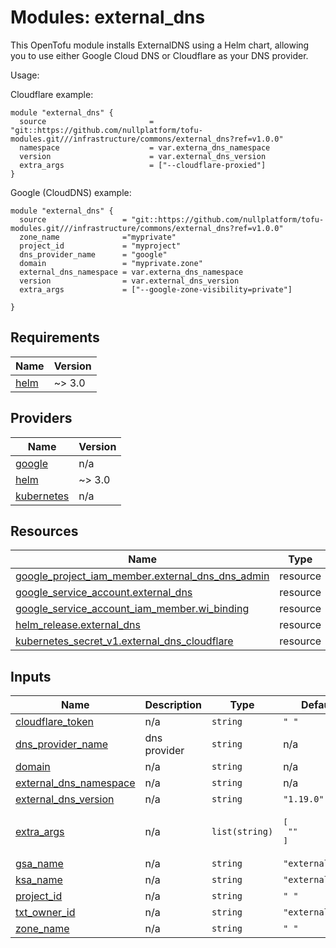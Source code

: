 
# Modules: external_dns

This OpenTofu module installs ExternalDNS using a Helm chart, allowing you to use either Google Cloud DNS or Cloudflare as your DNS provider.


Usage:

Cloudflare example:

```
module "external_dns" {
  source                       = "git::https://github.com/nullplatform/tofu-modules.git///infrastructure/commons/external_dns?ref=v1.0.0"
  namespace                    = var.externa_dns_namespace
  version                      = var.external_dns_version
  extra_args                   = ["--cloudflare-proxied"]
}
```

Google (CloudDNS) example:

```
module "external_dns" {
  source                 = "git::https://github.com/nullplatform/tofu-modules.git///infrastructure/commons/external_dns?ref=v1.0.0"
  zone_name              ="myprivate"
  project_id             = "myproject"
  dns_provider_name      = "google"
  domain                 = "myprivate.zone"
  external_dns_namespace = var.externa_dns_namespace
  version                = var.external_dns_version
  extra_args             = ["--google-zone-visibility=private"]

}
```


<!-- BEGIN_TF_DOCS -->
## Requirements

| Name | Version |
|------|---------|
| <a name="requirement_helm"></a> [helm](#requirement\_helm) | ~> 3.0 |

## Providers

| Name | Version |
|------|---------|
| <a name="provider_google"></a> [google](#provider\_google) | n/a |
| <a name="provider_helm"></a> [helm](#provider\_helm) | ~> 3.0 |
| <a name="provider_kubernetes"></a> [kubernetes](#provider\_kubernetes) | n/a |

## Resources

| Name | Type |
|------|------|
| [google_project_iam_member.external_dns_dns_admin](https://registry.terraform.io/providers/hashicorp/google/latest/docs/resources/project_iam_member) | resource |
| [google_service_account.external_dns](https://registry.terraform.io/providers/hashicorp/google/latest/docs/resources/service_account) | resource |
| [google_service_account_iam_member.wi_binding](https://registry.terraform.io/providers/hashicorp/google/latest/docs/resources/service_account_iam_member) | resource |
| [helm_release.external_dns](https://registry.terraform.io/providers/hashicorp/helm/latest/docs/resources/release) | resource |
| [kubernetes_secret_v1.external_dns_cloudflare](https://registry.terraform.io/providers/hashicorp/kubernetes/latest/docs/resources/secret_v1) | resource |

## Inputs

| Name | Description | Type | Default | Required |
|------|-------------|------|---------|:--------:|
| <a name="input_cloudflare_token"></a> [cloudflare\_token](#input\_cloudflare\_token) | n/a | `string` | `" "` | no |
| <a name="input_dns_provider_name"></a> [dns\_provider\_name](#input\_dns\_provider\_name) | dns provider | `string` | n/a | yes |
| <a name="input_domain"></a> [domain](#input\_domain) | n/a | `string` | n/a | yes |
| <a name="input_external_dns_namespace"></a> [external\_dns\_namespace](#input\_external\_dns\_namespace) | n/a | `string` | n/a | yes |
| <a name="input_external_dns_version"></a> [external\_dns\_version](#input\_external\_dns\_version) | n/a | `string` | `"1.19.0"` | no |
| <a name="input_extra_args"></a> [extra\_args](#input\_extra\_args) | n/a | `list(string)` | <pre>[<br/>  ""<br/>]</pre> | no |
| <a name="input_gsa_name"></a> [gsa\_name](#input\_gsa\_name) | n/a | `string` | `"external-dns"` | no |
| <a name="input_ksa_name"></a> [ksa\_name](#input\_ksa\_name) | n/a | `string` | `"external-dns"` | no |
| <a name="input_project_id"></a> [project\_id](#input\_project\_id) | n/a | `string` | `" "` | no |
| <a name="input_txt_owner_id"></a> [txt\_owner\_id](#input\_txt\_owner\_id) | n/a | `string` | `"external_dns"` | no |
| <a name="input_zone_name"></a> [zone\_name](#input\_zone\_name) | n/a | `string` | `" "` | no |
<!-- END_TF_DOCS -->